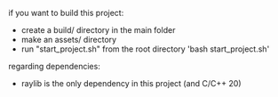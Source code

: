 if you want to build this project:
- create a build/ directory in the main folder
- make an assets/ directory
- run "start_project.sh" from the root directory 'bash start_project.sh'

regarding dependencies:
- raylib is the only dependency in this project (and C/C++ 20)
